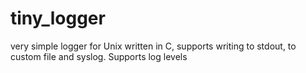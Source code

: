 tiny_logger
===========

very simple logger for Unix written in C, supports writing to stdout, to custom file and syslog. Supports log levels
